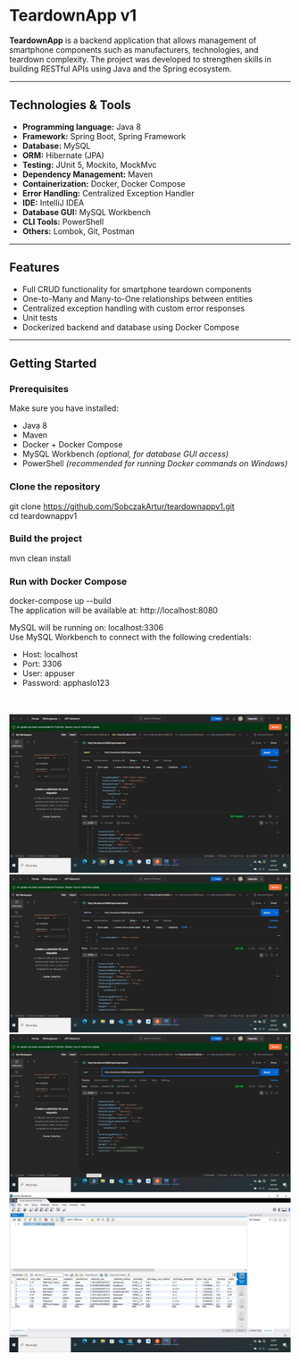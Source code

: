# TeardownApp v1

**TeardownApp** is a backend application that allows management of smartphone components such as manufacturers, technologies, and teardown complexity. The project was developed to strengthen skills in building RESTful APIs using Java and the Spring ecosystem.

---

## Technologies & Tools

- **Programming language:** Java 8
- **Framework:** Spring Boot, Spring Framework
- **Database:** MySQL
- **ORM:** Hibernate (JPA)
- **Testing:** JUnit 5, Mockito, MockMvc
- **Dependency Management:** Maven
- **Containerization:** Docker, Docker Compose
- **Error Handling:** Centralized Exception Handler
- **IDE:** IntelliJ IDEA
- **Database GUI:** MySQL Workbench
- **CLI Tools:** PowerShell
- **Others:** Lombok, Git, Postman

---

## Features

- Full CRUD functionality for smartphone teardown components
- One-to-Many and Many-to-One relationships between entities
- Centralized exception handling with custom error responses
- Unit tests
- Dockerized backend and database using Docker Compose

---

## Getting Started

### Prerequisites

Make sure you have installed:

- Java 8
- Maven
- Docker + Docker Compose
- MySQL Workbench *(optional, for database GUI access)*
- PowerShell *(recommended for running Docker commands on Windows)*

### Clone the repository

git clone https://github.com/SobczakArtur/teardownappv1.git  
cd teardownappv1  

### Build the project

mvn clean install

### Run with Docker Compose

docker-compose up --build  
The application will be available at: http://localhost:8080  

MySQL will be running on: localhost:3306  
Use MySQL Workbench to connect with the following credentials:

- Host: localhost
- Port: 3306
- User: appuser
- Password: apphaslo123  
<br><br>

![](https://github.com/SobczakArtur/teardownappv1/blob/master/images/teardown_app%20(1).JPG?raw=true)
<br>
![](https://github.com/SobczakArtur/teardownappv1/blob/master/images/teardown_app%20(2).JPG?raw=true)
<br>
![](https://github.com/SobczakArtur/teardownappv1/blob/master/images/teardown_app%20(3).JPG?raw=true)
<br>
![](https://github.com/SobczakArtur/teardownappv1/blob/master/images/teardown_app%20(4).JPG?raw=true)
